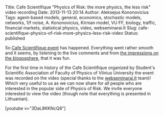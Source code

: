 Title: Cafe Scientifique "Physics of Risk: the more physics, the less risk" video recording
Date: 2013-11-13 20:14
Author: Aleksejus Kononovicius
Tags: agent-based models, general, economics, stochastic models, networks, 1/f noise, A. Kononovicius, Kirman model, VU FF, biology, traffic, financial markets, statistical physics, video, webseminarai.lt
Slug: cafe-scientifique-physics-of-risk-more-physics-less-risk-video
Status: published

So
[Cafe Scientifique
event]({filename}/articles/2013/cafe-scientifique-physics-of-risk.md)
has happened. Everything went rather smooth and it seems, by listening
to the live comments and from [the impressions on the
blogosphere](https://enorca.blogspot.com/2013/11/mokslo-kavine.html),
that it was fun.

For the first time in history of the Cafe Scientifique organized by
Student's Scientific Association of Faculty of Physics of Vilnius
University the event was recorded
on the video (special thanks to the
[webseminarai.lt](https://webseminarai.lt) team)! Which very useful to us
as we can now share for all people who are interested in the popular
side of Physics of Risk. We invite everyone interested to view the video
(though note that everything is presented in
Lithuanian).

[youtube v="3DaL8KKNcQ8"]
